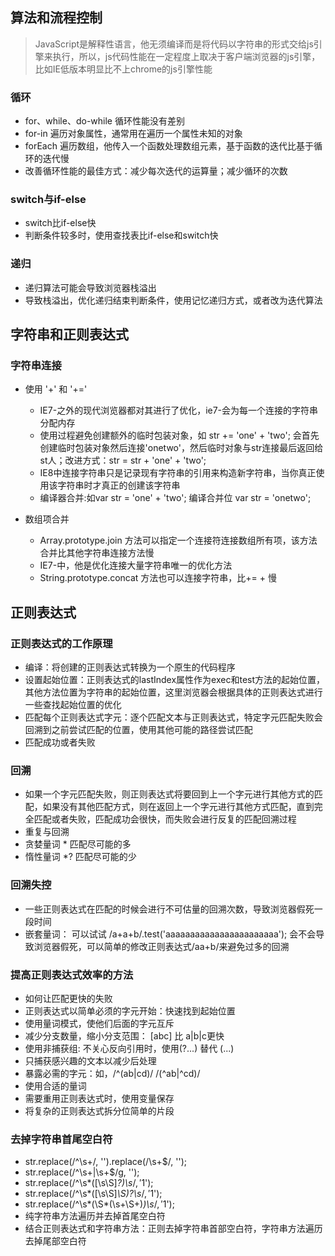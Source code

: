 ## 算法和流程控制
> JavaScript是解释性语言，他无须编译而是将代码以字符串的形式交给js引擎来执行，所以，js代码性能在一定程度上取决于客户端浏览器的js引擎，比如IE低版本明显比不上chrome的js引擎性能

### 循环
- for、while、do-while 循环性能没有差别
- for-in 遍历对象属性，通常用在遍历一个属性未知的对象
- forEach 遍历数组，他传入一个函数处理数组元素，基于函数的迭代比基于循环的迭代慢
- 改善循环性能的最佳方式：减少每次迭代的运算量；减少循环的次数

### switch与if-else
- switch比if-else快
- 判断条件较多时，使用查找表比if-else和switch快

### 递归
- 递归算法可能会导致浏览器栈溢出
- 导致栈溢出，优化递归结束判断条件，使用记忆递归方式，或者改为迭代算法

## 字符串和正则表达式

### 字符串连接
- 使用 '+' 和 '+='
    - IE7-之外的现代浏览器都对其进行了优化，ie7-会为每一个连接的字符串分配内存
    - 使用过程避免创建额外的临时包装对象，如 str += 'one' + 'two'; 会首先创建临时包装对象然后连接'onetwo'，然后临时对象与str连接最后返回给st人；改进方式：str = str + 'one' + 'two';
    - IE8中连接字符串只是记录现有字符串的引用来构造新字符串，当你真正使用该字符串时才真正的创建该字符串
    - 编译器合并:如var str = 'one' + 'two'; 编译合并位 var str = 'onetwo';

- 数组项合并
    - Array.prototype.join 方法可以指定一个连接符连接数组所有项，该方法合并比其他字符串连接方法慢
    - IE7-中，他是优化连接大量字符串唯一的优化方法
    - String.prototype.concat 方法也可以连接字符串，比+= + 慢
    
## 正则表达式
### 正则表达式的工作原理
- 编译：将创建的正则表达式转换为一个原生的代码程序
- 设置起始位置：正则表达式的lastIndex属性作为exec和test方法的起始位置，其他方法位置为字符串的起始位置，这里浏览器会根据具体的正则表达式进行一些查找起始位置的优化
- 匹配每个正则表达式字元：逐个匹配文本与正则表达式，特定字元匹配失败会回溯到之前尝试匹配的位置，使用其他可能的路径尝试匹配
- 匹配成功或者失败

### 回溯
- 如果一个字元匹配失败，则正则表达式将要回到上一个字元进行其他方式的匹配，如果没有其他匹配方式，则在返回上一个字元进行其他方式匹配，直到完全匹配或者失败，匹配成功会很快，而失败会进行反复的匹配回溯过程
- 重复与回溯
- 贪婪量词 * 匹配尽可能的多 
- 惰性量词 *? 匹配尽可能的少

### 回溯失控
- 一些正则表达式在匹配的时候会进行不可估量的回溯次数，导致浏览器假死一段时间
- 嵌套量词： 可以试试 /a+a+b/.test('aaaaaaaaaaaaaaaaaaaaaaa'); 会不会导致浏览器假死，可以简单的修改正则表达式/aa+b/来避免过多的回溯

### 提高正则表达式效率的方法
- 如何让匹配更快的失败
- 正则表达式以简单必须的字元开始：快速找到起始位置
- 使用量词模式，使他们后面的字元互斥
- 减少分支数量，缩小分支范围： [abc] 比 a|b|c更快
- 使用非捕获组: 不关心反向引用时，使用(?...) 替代 (...)
- 只捕获感兴趣的文本以减少后处理
- 暴露必需的字元：如，/^(ab|cd)/  /(^ab|^cd)/
- 使用合适的量词
- 需要重用正则表达式时，使用变量保存
- 将复杂的正则表达式拆分位简单的片段

### 去掉字符串首尾空白符
- str.replace(/^\s+/, '').replace(/\s+$/, '');
- str.replace(/^\s+|\s+$/g, '');
- str.replace(/^\s*([\s\S]*?)\s*$/, '$1');
- str.replace(/^\s*([\s\S]*\S)?\s*$/, '$1');
- str.replace(/^\s*(\S*(\s+\S+)*)\s*$/, '$1');
- 纯字符串方法遍历并去掉首尾空白符
- 结合正则表达式和字符串方法：正则去掉字符串首部空白符，字符串方法遍历去掉尾部空白符